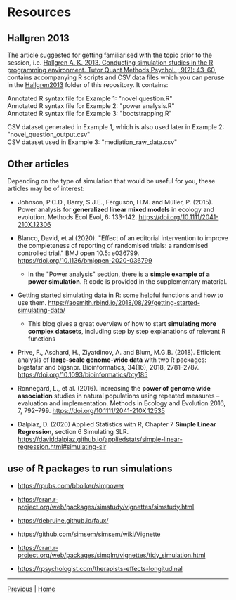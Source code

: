# Resources

## Hallgren 2013

The article suggested for getting familiarised with the topic prior to the session, i.e. [Hallgren A. K. 2013. Conducting simulation studies in the R programming environment. Tutor Quant Methods Psychol. ; 9(2): 43–60](https://doi.org/10.20982/tqmp.09.2.p043), contains accompanying R scripts and CSV data files which you can peruse in the [Hallgren2013](./Hallgren2013) folder of this repository. It contains:  

Annotated R syntax file for Example 1: "novel question.R"  
Annotated R syntax file for Example 2: "power analysis.R"  
Annotated R syntax file for Example 3: "bootstrapping.R"  

CSV dataset generated in Example 1, which is also used later in Example 2: "novel_question_output.csv"  
CSV dataset used in Example 3: "mediation_raw_data.csv"

## Other articles

Depending on the type of simulation that would be useful for you, these articles may be of interest:  

* Johnson, P.C.D., Barry, S.J.E., Ferguson, H.M. and Müller, P. (2015). Power analysis for **generalized linear mixed models** in ecology and evolution. Methods Ecol Evol, 6: 133-142. <a href="https://doi.org/10.1111/2041-210X.12306" target="_blank">https://doi.org/10.1111/2041-210X.12306</a>

* Blanco, David, et al (2020). "Effect of an editorial intervention to improve the completeness of reporting of randomised trials: a randomised controlled trial." BMJ open 10.5: e036799. <a href="https://doi.org/10.1136/bmjopen-2020-036799" target="_blank">https://doi.org/10.1136/bmjopen-2020-036799</a>
  * In the "Power analysis" section, there is a **simple example of a power simulation**. R code is provided in the supplementary material. 

* Getting started simulating data in R: some helpful functions and how to use them. <a href="https://aosmith.rbind.io/2018/08/29/getting-started-simulating-data/" target="_blank">https://aosmith.rbind.io/2018/08/29/getting-started-simulating-data/</a> 
  * This blog gives a great overview of how to start **simulating more complex datasets**, including step by step explanations of relevant R functions 

* Prive, F., Aschard, H., Ziyatdinov, A. and Blum, M.G.B. (2018). Efficient analysis of **large-scale genome-wide data** with two R packages: bigstatsr and bigsnpr. Bioinformatics, 34(16), 2018, 2781–2787. <a href="https://doi.org/10.1093/bioinformatics/bty185" target="_blank">https://doi.org/10.1093/bioinformatics/bty185</a>  

* Ronnegard, L., et al. (2016). Increasing the **power of genome wide association** studies in natural populations using repeated measures – evaluation and implementation. Methods in Ecology and Evolution 2016, 7, 792–799. <a href="https://doi.org/10.1111/2041-210X.12535" target="_blank">https://doi.org/10.1111/2041-210X.12535</a>

* Dalpiaz, D. (2020) Applied Statistics with R, Chapter 7 **Simple Linear Regression**, section 6  Simulating SLR. <a href="https://daviddalpiaz.github.io/appliedstats/simple-linear-regression.html#simulating-slr" target="_blank">https://daviddalpiaz.github.io/appliedstats/simple-linear-regression.html#simulating-slr</a>


## use of R packages to run simulations  

* <a href="https://rpubs.com/bbolker/simpower" target="_blank">https://rpubs.com/bbolker/simpower</a>

* <a href="https://cran.r-project.org/web/packages/simstudy/vignettes/simstudy.html" target="_blank">https://cran.r-project.org/web/packages/simstudy/vignettes/simstudy.html</a>

* <a href="https://debruine.github.io/faux/" target="_blank">https://debruine.github.io/faux/</a>  

* <a href="https://github.com/simsem/simsem/wiki/Vignette" target="_blank">https://github.com/simsem/simsem/wiki/Vignette</a> 

* <a href="https://cran.r-project.org/web/packages/simglm/vignettes/tidy_simulation.html" target="_blank">https://cran.r-project.org/web/packages/simglm/vignettes/tidy_simulation.html</a>   

* <a href="https://rpsychologist.com/therapists-effects-longitudinal" target="_blank">https://rpsychologist.com/therapists-effects-longitudinal</a>  


***

[Previous](./real-life-example.md) | [Home](https://malikaihle.github.io/Introduction-Simulations-in-R/)


